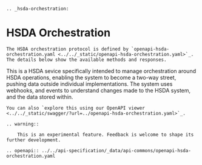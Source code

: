 ```{eval-rst}
.. _hsda-orchestration:
```
# HSDA Orchestration

```{eval-rst}
The HSDA orchestration protocol is defined by `openapi-hsda-orchestration.yaml <../../_static/openapi-hsda-orchestration.yaml>`_. The details below show the available methods and responses. 
```

This is a HSDA sevice specifically intended to manage orchestration around HSDA operations, enabling the system to become a two-way street, pushing data outside individual implementations. The system uses webhooks, and events to understand changes made to the HSDA system, and the data stored within.


```{eval-rst}
You can also `explore this using our OpenAPI viewer <../../_static/swagger/?url=../openapi-hsda-orchestration.yaml>`_. 

.. warning::
    
    This is an experimental feature. Feedback is welcome to shape its further development.

```

```{eval-rst}
.. openapi:: ../../api-specification/_data/api-commons/openapi-hsda-orchestration.yaml
```
